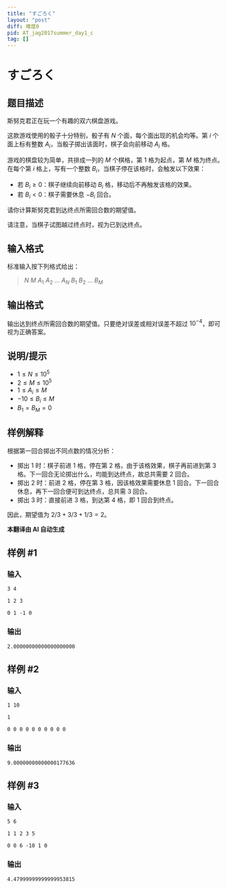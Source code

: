 ```yaml
---
title: "すごろく"
layout: "post"
diff: 难度0
pid: AT_jag2017summer_day1_c
tag: []
---
```


# すごろく

## 题目描述

斯努克君正在玩一个有趣的双六棋盘游戏。

这款游戏使用的骰子十分特别，骰子有 $N$ 个面，每个面出现的机会均等。第 $i$ 个面上标有整数 $A_i$，当骰子掷出该面时，棋子会向前移动 $A_i$ 格。

游戏的棋盘较为简单，共排成一列的 $M$ 个棋格，第 $1$ 格为起点，第 $M$ 格为终点。在每个第 $i$ 格上，写有一个整数 $B_i$，当棋子停在该格时，会触发以下效果：

- 若 $B_i \geq 0$：棋子继续向前移动 $B_i$ 格，移动后不再触发该格的效果。
- 若 $B_i < 0$：棋子需要休息 $-B_i$ 回合。

请你计算斯努克君到达终点所需回合数的期望值。

请注意，当棋子试图越过终点时，视为已到达终点。

## 输入格式

标准输入按下列格式给出：
> $N$ $M$ $A_1$ $A_2$ $\ldots$ $A_N$ $B_1$ $B_2$ $\ldots$ $B_M$

## 输出格式

输出达到终点所需回合数的期望值。只要绝对误差或相对误差不超过 $10^{-4}$，即可视为正确答案。

## 说明/提示

- $1 \le N \le 10^5$
- $2 \le M \le 10^5$
- $1 \le A_i \le M$
- $-10 \le B_i \le M$
- $B_1 = B_M = 0$

## 样例解释

根据第一回合掷出不同点数的情况分析：

- 掷出 $1$ 时：棋子前进 $1$ 格，停在第 $2$ 格，由于该格效果，棋子再前进到第 $3$ 格。下一回合无论掷出什么，均能到达终点，故总共需要 $2$ 回合。
- 掷出 $2$ 时：前进 $2$ 格，停在第 $3$ 格，因该格效果需要休息 $1$ 回合。下一回合休息，再下一回合便可到达终点，总共需 $3$ 回合。
- 掷出 $3$ 时：直接前进 $3$ 格，到达第 $4$ 格，即 $1$ 回合到终点。

因此，期望值为 $2/3 + 3/3 + 1/3 = 2$。

 **本翻译由 AI 自动生成**

## 样例 #1

### 输入

```
3 4
1 2 3
0 1 -1 0
```

### 输出

```
2.00000000000000000000
```

## 样例 #2

### 输入

```
1 10
1
0 0 0 0 0 0 0 0 0 0
```

### 输出

```
9.00000000000000177636
```

## 样例 #3

### 输入

```
5 6
1 1 2 3 5
0 0 6 -10 1 0
```

### 输出

```
4.47999999999999953815
```

